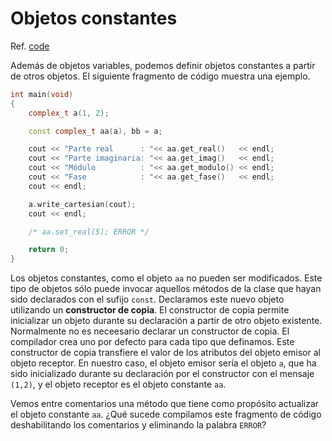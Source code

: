 # Objetos constantes

Ref. [code](code/code2.cpp)

Además de objetos variables, podemos definir objetos constantes a partir de otros objetos. El siguiente fragmento de código muestra una ejemplo.

```cpp
int main(void)
{
    complex_t a(1, 2);

    const complex_t aa(a), bb = a;

    cout << "Parte real      : "<< aa.get_real()   << endl;
    cout << "Parte imaginaria: "<< aa.get_imag()   << endl;
    cout << "Módulo          : "<< aa.get_modulo() << endl;
    cout << "Fase            : "<< aa.get_fase()   << endl;
    cout << endl;

    a.write_cartesian(cout);
    cout << endl;

    /* aa.set_real(5); ERROR */

    return 0;
}
```

Los objetos constantes, como el objeto `aa` no pueden ser modificados. Este tipo de objetos sólo puede invocar aquellos métodos de la clase que hayan sido declarados con el sufijo `const`. Declaramos este nuevo objeto utilizando un **constructor de copia**. El constructor de copia permite inicializar un objeto durante su declaración a partir de otro objeto existente. Normalmente no es neceesario declarar un constructor de copia. El compilador crea uno por defecto para cada tipo que definamos. Este constructor de copia transfiere el valor de los atributos del objeto emisor al objeto receptor. En nuestro caso, el objeto emisor sería el objeto `a`, que ha sido inicializado durante su declaración por el constructor con el mensaje `(1,2)`,  y el objeto receptor es el objeto constante `aa`.

Vemos entre comentarios una método que tiene como propósito actualizar el objeto constante `aa`.  ¿Qué sucede compilamos este fragmento de código deshabilitando los comentarios y eliminando la palabra `ERROR`?

